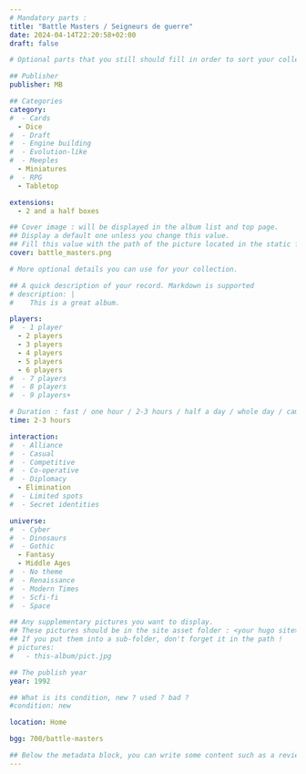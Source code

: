 ```yaml
---
# Mandatory parts :
title: "Battle Masters / Seigneurs de guerre"
date: 2024-04-14T22:20:58+02:00
draft: false

# Optional parts that you still should fill in order to sort your collection

## Publisher
publisher: MB

## Categories
category:
#  - Cards
  - Dice
#  - Draft
#  - Engine building
#  - Evolution-like
#  - Meeples
  - Miniatures
#  - RPG
  - Tabletop

extensions:
  - 2 and a half boxes

## Cover image : will be displayed in the album list and top page.
## Display a default one unless you change this value.
## Fill this value with the path of the picture located in the static folder
cover: battle_masters.png

# More optional details you can use for your collection.

## A quick description of your record. Markdown is supported
# description: |
#    This is a great album.

players:
#  - 1 player
  - 2 players
  - 3 players
  - 4 players
  - 5 players
  - 6 players
#  - 7 players
#  - 8 players
#  - 9 players+

# Duration : fast / one hour / 2-3 hours / half a day / whole day / campaign
time: 2-3 hours

interaction:
#  - Alliance
#  - Casual
#  - Competitive
#  - Co-operative
#  - Diplomacy
  - Elimination
#  - Limited spots
#  - Secret identities

universe:
#  - Cyber
#  - Dinosaurs
#  - Gothic
  - Fantasy
  - Middle Ages
#  - No theme
#  - Renaissance
#  - Modern Times
#  - Scfi-fi
#  - Space

## Any supplementary pictures you want to display.
## These pictures should be in the site asset folder : <your hugo site>/static
## If you put them into a sub-folder, don't forget it in the path !
# pictures:
#   - this-album/pict.jpg

## The publish year
year: 1992

## What is its condition, new ? used ? bad ?
#condition: new

location: Home

bgg: 700/battle-masters

## Below the metadata block, you can write some content such as a review or anything else you want. It'll be displayed in the album page.
---
```

